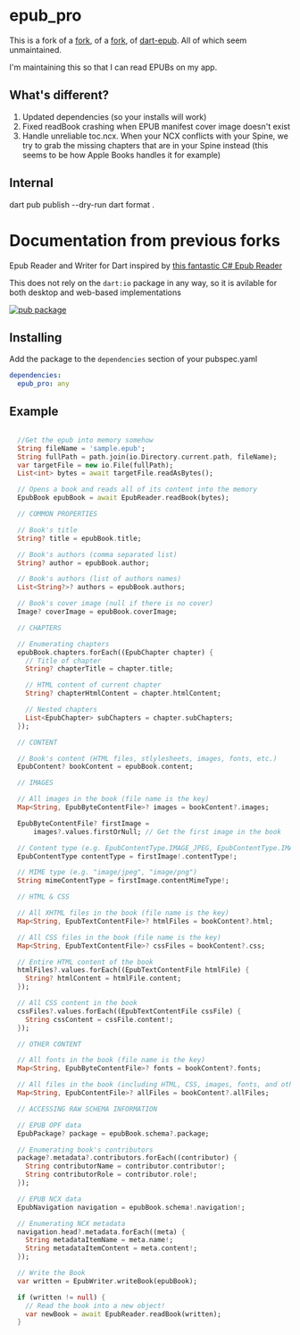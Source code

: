# epub_pro

This is a fork of a [fork](https://github.com/4akloon/epub_pro), of a [fork](https://github.com/ScerIO/epubx.dart), of [dart-epub](https://github.com/orthros/dart-epub). All of which seem unmaintained.

I'm maintaining this so that I can read EPUBs on my app.

## What's different?
1. Updated dependencies (so your installs will work)
2. Fixed readBook crashing when EPUB manifest cover image doesn't exist
3. Handle unreliable toc.ncx. When your NCX conflicts with your Spine, we try to grab the missing chapters that are in your Spine instead (this seems to be how Apple Books handles it for example)

## Internal
dart pub publish --dry-run
dart format .

# Documentation from previous forks

Epub Reader and Writer for Dart inspired by [this fantastic C# Epub Reader](https://github.com/versfx/EpubReader)

This does not rely on the ```dart:io``` package in any way, so it is avilable for both desktop and web-based implementations

[![pub package](https://img.shields.io/pub/v/epub_pro.svg)](https://pub.dartlang.org/packages/epub_pro)
## Installing
Add the package to the ```dependencies``` section of your pubspec.yaml
```yaml
dependencies:
  epub_pro: any
```

## Example
```dart

  //Get the epub into memory somehow
  String fileName = 'sample.epub';
  String fullPath = path.join(io.Directory.current.path, fileName);
  var targetFile = new io.File(fullPath);
  List<int> bytes = await targetFile.readAsBytes();

  // Opens a book and reads all of its content into the memory
  EpubBook epubBook = await EpubReader.readBook(bytes);

  // COMMON PROPERTIES

  // Book's title
  String? title = epubBook.title;

  // Book's authors (comma separated list)
  String? author = epubBook.author;

  // Book's authors (list of authors names)
  List<String?>? authors = epubBook.authors;

  // Book's cover image (null if there is no cover)
  Image? coverImage = epubBook.coverImage;

  // CHAPTERS

  // Enumerating chapters
  epubBook.chapters.forEach((EpubChapter chapter) {
    // Title of chapter
    String? chapterTitle = chapter.title;

    // HTML content of current chapter
    String? chapterHtmlContent = chapter.htmlContent;

    // Nested chapters
    List<EpubChapter> subChapters = chapter.subChapters;
  });

  // CONTENT

  // Book's content (HTML files, stlylesheets, images, fonts, etc.)
  EpubContent? bookContent = epubBook.content;

  // IMAGES

  // All images in the book (file name is the key)
  Map<String, EpubByteContentFile>? images = bookContent?.images;

  EpubByteContentFile? firstImage =
      images?.values.firstOrNull; // Get the first image in the book

  // Content type (e.g. EpubContentType.IMAGE_JPEG, EpubContentType.IMAGE_PNG)
  EpubContentType contentType = firstImage!.contentType!;

  // MIME type (e.g. "image/jpeg", "image/png")
  String mimeContentType = firstImage.contentMimeType!;

  // HTML & CSS

  // All XHTML files in the book (file name is the key)
  Map<String, EpubTextContentFile>? htmlFiles = bookContent?.html;

  // All CSS files in the book (file name is the key)
  Map<String, EpubTextContentFile>? cssFiles = bookContent?.css;

  // Entire HTML content of the book
  htmlFiles?.values.forEach((EpubTextContentFile htmlFile) {
    String? htmlContent = htmlFile.content;
  });

  // All CSS content in the book
  cssFiles?.values.forEach((EpubTextContentFile cssFile) {
    String cssContent = cssFile.content!;
  });

  // OTHER CONTENT

  // All fonts in the book (file name is the key)
  Map<String, EpubByteContentFile>? fonts = bookContent?.fonts;

  // All files in the book (including HTML, CSS, images, fonts, and other types of files)
  Map<String, EpubContentFile>? allFiles = bookContent?.allFiles;

  // ACCESSING RAW SCHEMA INFORMATION

  // EPUB OPF data
  EpubPackage? package = epubBook.schema?.package;

  // Enumerating book's contributors
  package?.metadata?.contributors.forEach((contributor) {
    String contributorName = contributor.contributor!;
    String contributorRole = contributor.role!;
  });

  // EPUB NCX data
  EpubNavigation navigation = epubBook.schema!.navigation!;

  // Enumerating NCX metadata
  navigation.head?.metadata.forEach((meta) {
    String metadataItemName = meta.name!;
    String metadataItemContent = meta.content!;
  });

  // Write the Book
  var written = EpubWriter.writeBook(epubBook);

  if (written != null) {
    // Read the book into a new object!
    var newBook = await EpubReader.readBook(written);
  }
```